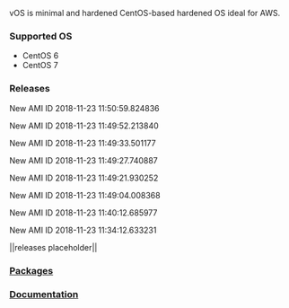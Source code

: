 vOS is minimal and hardened CentOS-based hardened OS ideal for AWS.

### Supported OS
- CentOS 6
- CentOS 7

### Releases
New AMI ID 2018-11-23 11:50:59.824836

New AMI ID 2018-11-23 11:49:52.213840

New AMI ID 2018-11-23 11:49:33.501177

New AMI ID 2018-11-23 11:49:27.740887

New AMI ID 2018-11-23 11:49:21.930252

New AMI ID 2018-11-23 11:49:04.008368

New AMI ID 2018-11-23 11:40:12.685977

New AMI ID 2018-11-23 11:34:12.633231

||releases placeholder||

### [Packages](https://github.com/VoyagerInnovations/hardened1-packages/blob/master/packages.txt)
### [Documentation](vos-documentation.md)
